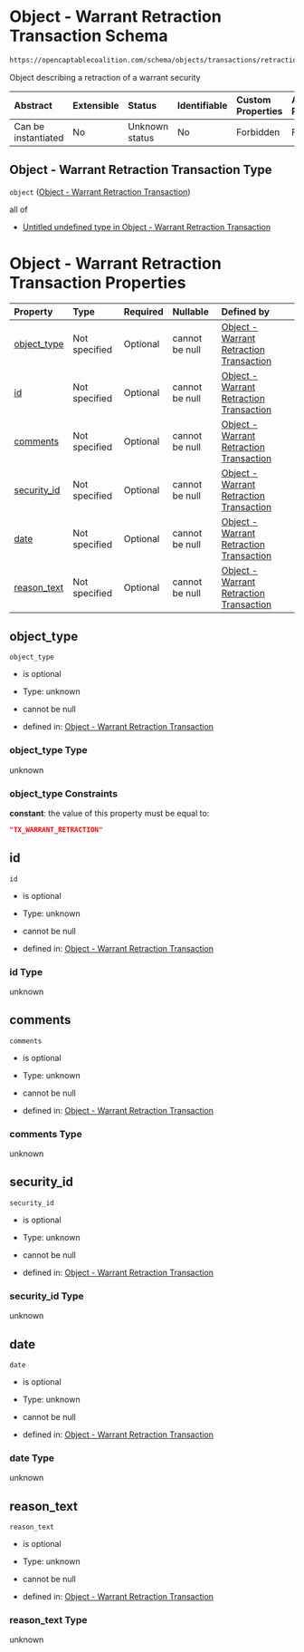 # Object - Warrant Retraction Transaction Schema

```txt
https://opencaptablecoalition.com/schema/objects/transactions/retraction/warrant_retraction
```

Object describing a retraction of a warrant security

| Abstract            | Extensible | Status         | Identifiable | Custom Properties | Additional Properties | Access Restrictions | Defined In                                                                                                                         |
| :------------------ | :--------- | :------------- | :----------- | :---------------- | :-------------------- | :------------------ | :--------------------------------------------------------------------------------------------------------------------------------- |
| Can be instantiated | No         | Unknown status | No           | Forbidden         | Forbidden             | none                | [WarrantRetraction.schema.json](../../schema/objects/transactions/retraction/WarrantRetraction.schema.json "open original schema") |

## Object - Warrant Retraction Transaction Type

`object` ([Object - Warrant Retraction Transaction](warrantretraction.md))

all of

*   [Untitled undefined type in Object - Warrant Retraction Transaction](warrantretraction-allof-0.md "check type definition")

# Object - Warrant Retraction Transaction Properties

| Property                    | Type          | Required | Nullable       | Defined by                                                                                                                                                                                                   |
| :-------------------------- | :------------ | :------- | :------------- | :----------------------------------------------------------------------------------------------------------------------------------------------------------------------------------------------------------- |
| [object_type](#object_type) | Not specified | Optional | cannot be null | [Object - Warrant Retraction Transaction](warrantretraction-properties-object_type.md "https://opencaptablecoalition.com/schema/objects/transactions/retraction/warrant_retraction#/properties/object_type") |
| [id](#id)                   | Not specified | Optional | cannot be null | [Object - Warrant Retraction Transaction](warrantretraction-properties-id.md "https://opencaptablecoalition.com/schema/objects/transactions/retraction/warrant_retraction#/properties/id")                   |
| [comments](#comments)       | Not specified | Optional | cannot be null | [Object - Warrant Retraction Transaction](warrantretraction-properties-comments.md "https://opencaptablecoalition.com/schema/objects/transactions/retraction/warrant_retraction#/properties/comments")       |
| [security_id](#security_id) | Not specified | Optional | cannot be null | [Object - Warrant Retraction Transaction](warrantretraction-properties-security_id.md "https://opencaptablecoalition.com/schema/objects/transactions/retraction/warrant_retraction#/properties/security_id") |
| [date](#date)               | Not specified | Optional | cannot be null | [Object - Warrant Retraction Transaction](warrantretraction-properties-date.md "https://opencaptablecoalition.com/schema/objects/transactions/retraction/warrant_retraction#/properties/date")               |
| [reason_text](#reason_text) | Not specified | Optional | cannot be null | [Object - Warrant Retraction Transaction](warrantretraction-properties-reason_text.md "https://opencaptablecoalition.com/schema/objects/transactions/retraction/warrant_retraction#/properties/reason_text") |

## object_type



`object_type`

*   is optional

*   Type: unknown

*   cannot be null

*   defined in: [Object - Warrant Retraction Transaction](warrantretraction-properties-object_type.md "https://opencaptablecoalition.com/schema/objects/transactions/retraction/warrant_retraction#/properties/object_type")

### object_type Type

unknown

### object_type Constraints

**constant**: the value of this property must be equal to:

```json
"TX_WARRANT_RETRACTION"
```

## id



`id`

*   is optional

*   Type: unknown

*   cannot be null

*   defined in: [Object - Warrant Retraction Transaction](warrantretraction-properties-id.md "https://opencaptablecoalition.com/schema/objects/transactions/retraction/warrant_retraction#/properties/id")

### id Type

unknown

## comments



`comments`

*   is optional

*   Type: unknown

*   cannot be null

*   defined in: [Object - Warrant Retraction Transaction](warrantretraction-properties-comments.md "https://opencaptablecoalition.com/schema/objects/transactions/retraction/warrant_retraction#/properties/comments")

### comments Type

unknown

## security_id



`security_id`

*   is optional

*   Type: unknown

*   cannot be null

*   defined in: [Object - Warrant Retraction Transaction](warrantretraction-properties-security_id.md "https://opencaptablecoalition.com/schema/objects/transactions/retraction/warrant_retraction#/properties/security_id")

### security_id Type

unknown

## date



`date`

*   is optional

*   Type: unknown

*   cannot be null

*   defined in: [Object - Warrant Retraction Transaction](warrantretraction-properties-date.md "https://opencaptablecoalition.com/schema/objects/transactions/retraction/warrant_retraction#/properties/date")

### date Type

unknown

## reason_text



`reason_text`

*   is optional

*   Type: unknown

*   cannot be null

*   defined in: [Object - Warrant Retraction Transaction](warrantretraction-properties-reason_text.md "https://opencaptablecoalition.com/schema/objects/transactions/retraction/warrant_retraction#/properties/reason_text")

### reason_text Type

unknown
